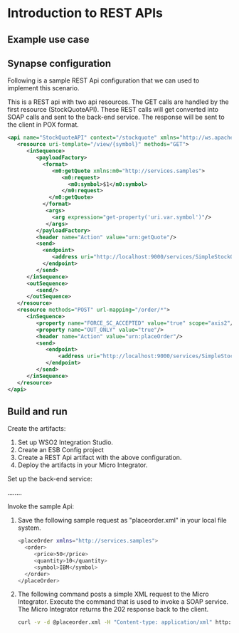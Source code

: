 # Introduction to REST APIs

## Example use case

<!--
In addition to exposing RESTful interfaces and mediating RESTful invocations by mapping REST concepts to SOAP via [proxy services](https://docs.wso2.com/display/EI650/Using+REST+with+a+Proxy+Service), you can configure REST endpoints in the Micro Integrator by directly specifying HTTP verbs, URL patterns, URI templates, HTTP media types, and other related headers. You can define REST APIs and the associated resources by combining REST APIs with mediation features provided by the underlying messaging framework.
-->

## Synapse configuration

Following is a sample REST Api configuration that we can used to implement this scenario.

This is a REST api with two api resources. The GET calls are handled by the first resource (StockQuoteAPI). These REST calls will get converted into SOAP calls and sent to the back-end service. The response will be sent to the client in POX format.

```xml
<api name="StockQuoteAPI" context="/stockquote" xmlns="http://ws.apache.org/ns/synapse">
   <resource uri-template="/view/{symbol}" methods="GET">
      <inSequence>
         <payloadFactory>
           <format>
              <m0:getQuote xmlns:m0="http://services.samples">
                 <m0:request>
                   <m0:symbol>$1</m0:symbol>
                 </m0:request>
             </m0:getQuote>
           </format> 
            <args>
              <arg expression="get-property('uri.var.symbol')"/>
            </args>
         </payloadFactory>
         <header name="Action" value="urn:getQuote"/>
         <send>
           <endpoint>
              <address uri="http://localhost:9000/services/SimpleStockQuoteService" format="soap11"/>
           </endpoint>
         </send>
      </inSequence>
      <outSequence>
         <send/>
      </outSequence>
   </resource>
   <resource methods="POST" url-mapping="/order/*">
      <inSequence>
         <property name="FORCE_SC_ACCEPTED" value="true" scope="axis2"/>
         <property name="OUT_ONLY" value="true"/>
         <header name="Action" value="urn:placeOrder"/>
         <send>
            <endpoint>
                <address uri="http://localhost:9000/services/SimpleStockQuoteService" format="soap11"/>
            </endpoint>
         </send>
      </inSequence>      
   </resource>
</api>
```
## Build and run

Create the artifacts:

1. Set up WSO2 Integration Studio.
2. Create an ESB Config project
3. Create a REST Api artifact with the above configuration.
4. Deploy the artifacts in your Micro Integrator.

Set up the back-end service:

........

Invoke the sample Api:

1. Save the following sample request as "placeorder.xml" in your local file system. 

    ```bash
    <placeOrder xmlns="http://services.samples">
      <order>
         <price>50</price>
         <quantity>10</quantity>
         <symbol>IBM</symbol>
      </order>
    </placeOrder>
    ```

2.  The following command posts a simple XML request to the Micro Integrator. Execute the command that is used to invoke a SOAP service. The Micro Integrator returns the 202 response back to the client.

    ```bash
    curl -v -d @placeorder.xml -H "Content-type: application/xml" http://127.0.0.1:8280/stockquote/order/
    ```
